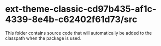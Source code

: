 # ext-theme-classic-cd97b435-af1c-4339-8e4b-c62402f61d73/src

This folder contains source code that will automatically be added to the classpath when
the package is used.
